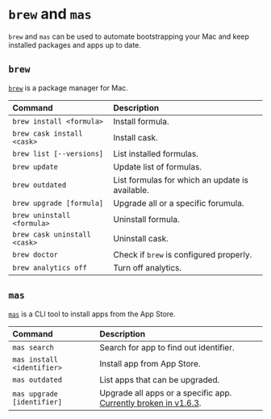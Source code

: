 # `brew` and `mas`

`brew` and `mas` can be used to automate bootstrapping your Mac and keep
installed packages and apps up to date.

## `brew`

[`brew`](https://brew.sh/) is a package manager for Mac.

| Command                      | Description                                     |
| :--------------------------- | :---------------------------------------------- |
| `brew install <formula>`     | Install formula.                                |
| `brew cask install <cask>`   | Install cask.                                   |
| `brew list [--versions]`     | List installed formulas.                        |
| `brew update`                | Update list of formulas.                        |
| `brew outdated`              | List formulas for which an update is available. |
| `brew upgrade [formula]`     | Upgrade all or a specific forumula.             |
| `brew uninstall <formula>`   | Uninstall formula.                              |
| `brew cask uninstall <cask>` | Uninstall cask.                                 |
| `brew doctor`                | Check if `brew` is configured properly.         |
| `brew analytics off`         | Turn off analytics.                             |

## `mas`

[`mas`](https://github.com/mas-cli/mas) is a CLI tool to install apps from the
App Store.

| Command                    | Description                                                                                                  |
| :------------------------- | :----------------------------------------------------------------------------------------------------------- |
| `mas search`               | Search for app to find out identifier.                                                                       |
| `mas install <identifier>` | Install app from App Store.                                                                                  |
| `mas outdated`             | List apps that can be upgraded.                                                                              |
| `mas upgrade [identifier]` | Upgrade all apps or a specific app. [Currently broken in v1.6.3](https://github.com/mas-cli/mas/issues/252). |
